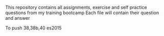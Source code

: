 This repository contains all assignments, exercise and self practice questions from my training bootcamp
Each file will contain their question and answer

To push 38,38b,40 es2015

